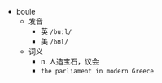 - boule
  - 发音
    - 英 `/buːl/`
    - 美 `/bʊl/`
  - 词义
    - n. 人造宝石，议会
    - `the parliament in modern Greece `
